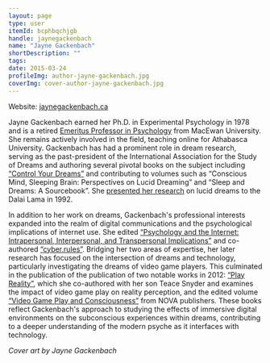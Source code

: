 ```yaml
---
layout: page
type: user
itemId: bcphbqchjgb
handle: jaynegackenbach
name: "Jayne Gackenbach"
shortDescription: ""
tags:
date: 2015-03-24
profileImg: author-jayne-gackenbach.jpg
coverImg: cover-author-jayne-gackenbach.jpg
---
```


Website: [jaynegackenbach.ca](https://jaynegackenbach.ca/)

Jayne Gackenbach earned her Ph.D. in Experimental Psychology in 1978 and is a retired [Emeritus Professor in Psychology](https://www.macewan.ca/academics/academic-departments/psychology/our-people/profile/?profileid=gackenbachj) from MacEwan University. She remains actively involved in the field, teaching online for Athabasca University. Gackenbach has had a prominent role in dream research, serving as the past-president of the International Association for the Study of Dreams and authoring several pivotal books on the subject including [“Control Your Dreams”](https://www.goodreads.com/en/book/show/345114) and contributing to volumes such as “Conscious Mind, Sleeping Brain: Perspectives on Lucid Dreaming” and “Sleep and Dreams: A Sourcebook”. She [presented her research](https://jaynegackenbach.ca/dalai-lama-trip-long-essay/) on lucid dreams to the Dalai Lama in 1992.

In addition to her work on dreams, Gackenbach's professional interests expanded into the realm of digital communications and the psychological implications of internet use. She edited [“Psychology and the Internet: Intrapersonal, Interpersonal, and Transpersonal Implications”](https://www.amazon.com.au/Psychology-Internet-Intrapersonal-Interpersonal-Transpersonal/dp/0123694256) and co-authored [“cyber.rules”](https://www.amazon.com/Cyber-Rules-Really-About-Internet/dp/039370484X). Bridging her two areas of expertise, her later research has focused on the intersection of dreams and technology, particularly investigating the dreams of video game players. This culminated in the publication of the publication of two notable works in 2012: [“Play Reality”](https://www.amazon.com/Play-Reality-Video-Changing-Everything-ebook/dp/B007ARWUCW/?_encoding=UTF8&pd_rd_w=huNLC&content-id=amzn1.sym.cf86ec3a-68a6-43e9-8115-04171136930a&pf_rd_p=cf86ec3a-68a6-43e9-8115-04171136930a&pf_rd_r=140-3392018-6006703&pd_rd_wg=pLaRB&pd_rd_r=d650fb76-8f2a-41c2-a941-d19036d0201a&ref_=aufs_ap_sc_dsk), which she co-authored with her son Teace Snyder and examines the impact of video game play on reality perception, and the edited volume [“Video Game Play and Consciousness”](https://www.amazon.com/Consciousness-Perspectives-Psychology-Technology-Applications/dp/1620811138) from NOVA publishers. These books reflect Gackenbach's approach to studying the effects of immersive digital environments on the subconscious experiences within dreams, contributing to a deeper understanding of the modern psyche as it interfaces with technology.

_Cover art by Jayne Gackenbach_
